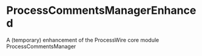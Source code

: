 # ProcessCommentsManagerEnhanced
A (temporary) enhancement of the ProcessWire core module ProcessCommentsManager
